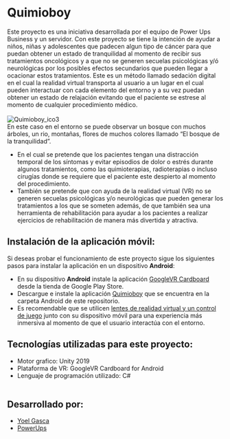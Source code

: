 # Quimioboy

Este proyecto es una iniciativa desarrollada por el equipo de Power Ups Business y un servidor. Con este proyecto se tiene la intención de ayudar a niños, niñas y adolescentes que padecen algun tipo de cáncer para que puedan obtener un estado de tranquilidad al momento de recibir sus tratamientos oncológicos y a que no se generen secuelas psicológicas y/ó neurológicas por los posibles efectos secundarios que pueden llegar a ocacionar estos tratamientos. Este es un método llamado sedación digital en el cual la realidad virtual transporta al usuario a un lugar en el cual pueden interactuar con cada elemento del entorno y a su vez puedan obtener un estado de relajación evitando que el paciente se estrese al momento de cualquier procedimiento médico.<br>
<br>
![Quimioboy_ico3](https://user-images.githubusercontent.com/83617933/203208437-b508ebbb-3ff9-41f1-a17a-001ab9ca13c7.jpg)
<br>
En este caso en el entorno se puede observar un bosque con muchos árboles, un rio, montañas, flores de muchos colores llamado  “El bosque de la tranquilidad”. 
- En el cual se pretende que los pacientes tengan una distracción temporal de los síntomas y evitar episodios de dolor o estrés durante algunos tratamientos, como las quimioterapias, radioterapias o incluso cirugías donde se requiere que el paciente este despierto al momento del procedimiento.<br>
- También se pretende que con ayuda de la realidad virtual (VR) no se generen secuelas psicológicas y/o neurológicas que pueden generar los tratamientos a los que se someten además, de que también sea una herramienta de rehabilitación para ayudar a los pacientes a realizar ejercicios de rehabilitación de manera más divertida y atractiva.<br>

## Instalación de la aplicación móvil:<br/>
Si deseas probar el funcionamiento de este proyecto sigue los siguientes pasos para instalar la aplicación en un dispositivo <strong>Android</strong>:
- En su dispositivo <strong>Android</strong> instale la aplicación <a href="https://play.google.com/store/apps/details?id=com.google.samples.apps.cardboarddemo">GoogleVR Cardboard</a> desde la tienda de Google Play Store.
- Descargue e instale la aplicación <a href="https://github.com/Yoel-Gasca/Forest_VR/tree/main/Android">Quimioboy</a> que se encuentra en la carpeta Android de este repositorio.
- Es recomendable que se utilicen <a href="https://articulo.mercadolibre.com.mx/MLM-1835152997-vr-3d-gafas-realidad-virtual-auriculares-y-gamepad-max-72in-_JM#is_advertising=true&position=10&search_layout=stack&type=pad&tracking_id=2263c1f3-4762-4643-8ed1-67e7bc291f49&is_advertising=true&ad_domain=VQCATCORE_LST&ad_position=10&ad_click_id=OTljNDc5NWQtOGY2MC00OWJlLTgxNWEtZTgwNzA1ZTdmMDU1">lentes de realidad virtual y un control de juego</a> junto con su dispositivo móvil para una experiencia más inmersiva al momento de que el usuario interactúa con el entorno.

## Tecnologías utilizadas para este proyecto:<br/>
- Motor grafico: Unity 2019<br>
- Plataforma de VR: GoogleVR Cardboard for Android <br/>
- Lenguaje de programación utilizado: C# <br/> <br/>

## Desarrollado por:<br>
- <a href="https://linktr.ee/Yoel_GH97">Yoel Gasca</a>
- <a href="https://powerupsbusiness.com/">PowerUps</a><br>

